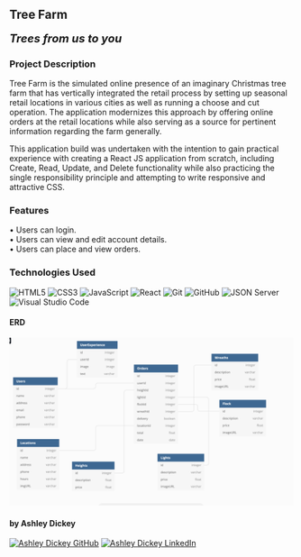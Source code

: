 ## Tree Farm

<b style="font-size: 20px;"><i>Trees from us to you</i></b>

### Project Description

Tree Farm is the simulated online presence of an imaginary Christmas tree farm that has vertically integrated the retail process by setting up seasonal retail locations in various cities as well as running a choose and cut operation. The application modernizes this approach by offering online orders at the retail locations while also serving as a source for pertinent information regarding the farm generally. 

This application build was undertaken with the intention to gain practical experience with creating a React JS application from scratch, including Create, Read, Update, and Delete functionality while also practicing the single responsibility principle and attempting to write responsive and attractive CSS. 

### Features

<p>
• Users can login.<br>
• Users can view and edit account details.<br>• Users can place and view orders.
</p>

### Technologies Used

![HTML5](https://img.shields.io/badge/html5%20-%23E34F26.svg?&style=for-the-badge&logo=html5&logoColor=white) ![CSS3](https://img.shields.io/badge/css3%20-%231572B6.svg?&style=for-the-badge&logo=css3&logoColor=white) ![JavaScript](https://img.shields.io/badge/javascript%20-%23323330.svg?&style=for-the-badge&logo=javascript&logoColor=%23F7DF1E) ![React](https://img.shields.io/badge/react%20-%2320232a.svg?&style=for-the-badge&logo=react&logoColor=%2361DAFB) ![Git](https://img.shields.io/badge/git%20-%23F05033.svg?&style=for-the-badge&logo=git&logoColor=white) ![GitHub](https://img.shields.io/badge/github%20-%23121011.svg?&style=for-the-badge&logo=github&logoColor=white) ![JSON Server](https://img.shields.io/badge/JSON_Server%20-%232a2e2a.svg?&style=for-the-badge&logo=JSON&logoColor=white) ![Visual Studio Code](https://img.shields.io/badge/VSCode%20-%23007ACC.svg?&style=for-the-badge&logo=visual-studio-code&logoColor=white)

#### ERD

<img src="public/images/erd.png" alt="erd" />

#### by Ashley Dickey

<a href="https://www.github.com/anichole93/" target="_blank"><img src="https://img.shields.io/badge/github%20-%23121011.svg?&style=for-the-badge&logo=github&logoColor=white" alt="Ashley Dickey GitHub" style="height: auto !important;width: auto !important;" /></a> <a href="https://www.linkedin.com/" target="_blank"><img src="https://img.shields.io/badge/linkedin%20-%230077B5.svg?&style=for-the-badge&logo=linkedin&logoColor=white" alt="Ashley Dickey LinkedIn" style="height: auto !important;width: auto !important;" /></a>

